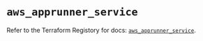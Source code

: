 # `aws_apprunner_service`

Refer to the Terraform Registory for docs: [`aws_apprunner_service`](https://www.terraform.io/docs/providers/aws/r/apprunner_service).
